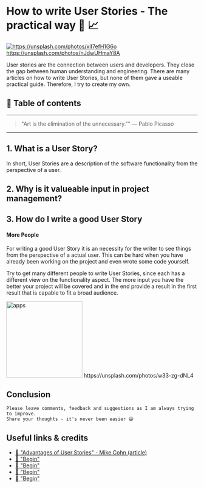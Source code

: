 # How to write User Stories - The practical way 📝 📈

[<img src="https://images.unsplash.com/3/doctype-hi-res.jpg?dpr=2&auto=format&fit=crop&w=767&h=515&q=80&cs=tinysrgb&crop=" alt="https://unsplash.com/photos/xII7efH1G6o">](https://unsplash.com/photos/nJdwUHmaY8A) https://unsplash.com/photos/nJdwUHmaY8A


User stories are the connection between users and developers. They close the gap between human understanding and engineering. There are many articles on how to write User Stories, but none of them gave a useable practical guide. Therefore, I try to create my own.


## 📄 Table of contents



---

>"Art is the elimination of the unnecessary.""
― Pablo Picasso

---


## 1. What is a User Story?

In short, User Stories are a description of the software functionality from the perspective of a user.

## 2. Why is it valueable input in project management?

## 3. How do I write a good User Story

#### More People
For writing a good User Story it is an necessity for the writer to see things from the perspective of a actual user. This can be hard when you have already been working on the project and even wrote some code yourself.

Try to get many different people to write User Stories, since each has a different view on the functionality aspect. The more input you have the better your project will be covered and in the end provide a result in the first result that is capable to fit a broad audience.







<img src="https://images.unsplash.com/photo-1480694313141-fce5e697ee25?dpr=2&auto=format&fit=crop&w=767&h=511&q=80&cs=tinysrgb&crop=" alt="apps" height="200"/>
https://unsplash.com/photos/w33-zg-dNL4

## Conclusion



```
Please leave comments, feedback and suggestions as I am always trying to improve.
Share your thoughts - it's never been easier 😄
```

## Useful links & credits
- [📄 "Advantages of User Stories" - Mike Cohn (article)](https://www.mountaingoatsoftware.com/articles/advantages-of-user-stories-for-requirements)
- [📄 "Begin"](afgafgadgads)
- [📄 "Begin"](afgafgadgads)
- [📄 "Begin"](afgafgadgads)
- [📄 "Begin"](afgafgadgads)

<!-- Written by Daniel Deutsch (deudan1010@gmail.com) -->

